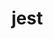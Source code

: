 <!--
 * @Author: Shuwang_wu
 * @Date: 2022-04-27 16:41:53
 * @LastEditTime: 2022-04-27 16:41:56
 * @LastEditors: Shuwang_wu
 * @FilePath: \theBlog\js\framework\jest\README.md
 * @Description: jest 
-->

# jest
